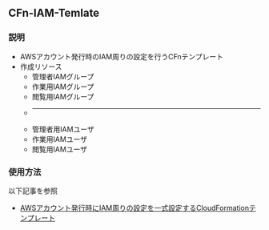 ## CFn-IAM-Temlate
### 説明
+ AWSアカウント発行時のIAM周りの設定を行うCFnテンプレート
+ 作成リソース
  + 管理者IAMグループ
  + 作業用IAMグループ
  + 閲覧用IAMグループ
  + ---
  + 管理者用IAMユーザ
  + 作業用IAMユーザ
  + 閲覧用IAMユーザ

### 使用方法
以下記事を参照<br>
+ [AWSアカウント発行時にIAM周りの設定を一式設定するCloudFormationテンプレート](https://chibinfra-techblog.com/cloudformation-template-iam/(新しいタブで開く))
